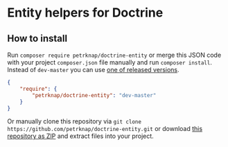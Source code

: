 # Entity helpers for Doctrine


## How to install

Run `composer require petrknap/doctrine-entity` or merge this JSON code with your project `composer.json` file manually and run `composer install`. Instead of `dev-master` you can use [one of released versions].

```json
{
    "require": {
        "petrknap/doctrine-entity": "dev-master"
    }
}
```

Or manually clone this repository via `git clone https://github.com/petrknap/doctrine-entity.git` or download [this repository as ZIP] and extract files into your project.



[one of released versions]:https://github.com/petrknap/doctrine-entity/releases
[this repository as ZIP]:https://github.com/petrknap/doctrine-entity/archive/master.zip

